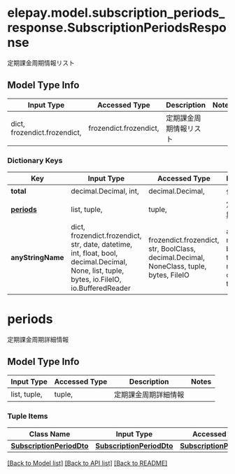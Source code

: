 # elepay.model.subscription_periods_response.SubscriptionPeriodsResponse

定期課金周期情報リスト

## Model Type Info
Input Type | Accessed Type | Description | Notes
------------ | ------------- | ------------- | -------------
dict, frozendict.frozendict,  | frozendict.frozendict,  | 定期課金周期情報リスト | 

### Dictionary Keys
Key | Input Type | Accessed Type | Description | Notes
------------ | ------------- | ------------- | ------------- | -------------
**total** | decimal.Decimal, int,  | decimal.Decimal,  | 件数 | [optional] 
**[periods](#periods)** | list, tuple,  | tuple,  | 定期課金周期詳細情報 | [optional] 
**anyStringName** | dict, frozendict.frozendict, str, date, datetime, int, float, bool, decimal.Decimal, None, list, tuple, bytes, io.FileIO, io.BufferedReader | frozendict.frozendict, str, BoolClass, decimal.Decimal, NoneClass, tuple, bytes, FileIO | any string name can be used but the value must be the correct type | [optional]

# periods

定期課金周期詳細情報

## Model Type Info
Input Type | Accessed Type | Description | Notes
------------ | ------------- | ------------- | -------------
list, tuple,  | tuple,  | 定期課金周期詳細情報 | 

### Tuple Items
Class Name | Input Type | Accessed Type | Description | Notes
------------- | ------------- | ------------- | ------------- | -------------
[**SubscriptionPeriodDto**](SubscriptionPeriodDto.md) | [**SubscriptionPeriodDto**](SubscriptionPeriodDto.md) | [**SubscriptionPeriodDto**](SubscriptionPeriodDto.md) |  | 

[[Back to Model list]](../../README.md#documentation-for-models) [[Back to API list]](../../README.md#documentation-for-api-endpoints) [[Back to README]](../../README.md)

